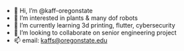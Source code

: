 - 👋 Hi, I’m @kaff-oregonstate
- 👀 I’m interested in plants & many dof robots
- 🌱 I’m currently learning 3d printing, flutter, cybersecurity
- 💞️ I’m looking to collaborate on senior engineering project
- 📫 email: kaffs@oregonstate.edu

<!---
kaff-oregonstate/kaff-oregonstate is a ✨ special ✨ repository because its `README.md` (this file) appears on your GitHub profile.
You can click the Preview link to take a look at your changes.
--->

